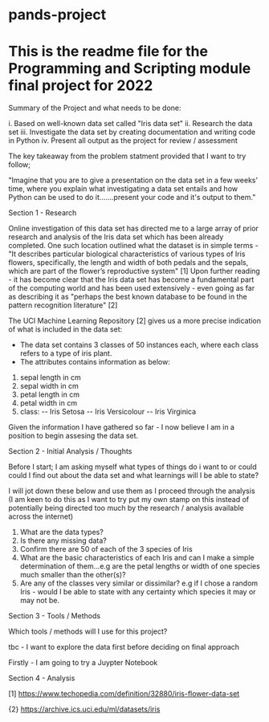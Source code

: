 # pands-project

# This is the readme file for the Programming and Scripting module final project for 2022

Summary of the Project and what needs to be done:

i.      Based on well-known data set called "Iris data set"
ii.     Research the data set
iii.    Investigate the data set by creating documentation and writing code in Python
iv.     Present all output as the project for review / assessment

The key takeaway from the problem statment provided that I want to try follow;

"Imagine that you are to give a presentation on the data set in a few weeks’ time, where you explain what investigating a data set entails and how 
Python can be used to do it.......present your code and it's output to them."


Section 1 - Research

Online investigation of this data set has directed me to a large array of prior research and analysis of the Iris data set which has been already completed.
One such location outlined what the dataset is in simple terms - "It describes particular biological characteristics of various types of Iris flowers, specifically, the length and width of both pedals and the sepals, which are part of the flower’s reproductive system" [1] Upon further reading - it has become clear that the Iris data set has become a fundamental part of the computing world and has been used extensively - even going as far as describing it as "perhaps the best known database to be found in the pattern recognition literature" [2]

The UCI Machine Learning Repository [2] gives us a more precise indication of what is included in the data set:

- The data set contains 3 classes of 50 instances each, where each class refers to a type of iris plant. 
- The attributes contains information as below:

1. sepal length in cm
2. sepal width in cm
3. petal length in cm
4. petal width in cm
5. class:
-- Iris Setosa
-- Iris Versicolour
-- Iris Virginica

Given the information I have gathered so far - I now believe I am in a position to begin assesing the data set.

Section 2 - Initial Analysis / Thoughts

Before I start; I am asking myself what types of things do i want to or could could I find out about the data set and what learnings will I be able to state?

I will jot down these below and use them as I proceed through the analysis (I am keen to do this as I want to try put my own stamp on this instead of potentially being directed too much by the research / analysis available across the internet)

1. What are the data types?
2. Is there any missing data?
3. Confirm there are 50 of each of the 3 species of Iris
4. What are the basic characteristics of each Iris and can I make a simple determination of them...e.g are the petal lengths or width of one species much smaller than the other(s)?
5. Are any of the classes very similar or dissimilar? e.g if I chose a random Iris - would I be able to state with any certainty which species it may or may not be.

Section 3 - Tools / Methods

Which tools / methods will I use for this project?

tbc - I want to explore the data first before deciding on final approach

Firstly - I am going to try a Juypter Notebook

Section 4 - Analysis




[1] https://www.techopedia.com/definition/32880/iris-flower-data-set

{2} https://archive.ics.uci.edu/ml/datasets/iris